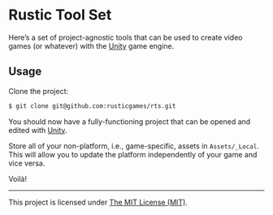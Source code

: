 Rustic Tool Set
===============

Here’s a set of project-agnostic tools that can be used to create video games (or whatever) with the [Unity](http://unity3d.com/) game engine.

## Usage

Clone the project:

```bash
$ git clone git@github.com:rusticgames/rts.git
```

You should now have a fully-functioning project that can be opened and edited with [Unity](http://unity3d.com/).

Store all of your non-platform, i.e., game-specific, assets in `Assets/_Local`. This will allow you to update the platform independently of your game and vice versa.

Voilà!

---

This project is licensed under [The MIT License (MIT)](https://raw.github.com/rusticgames/rts/master/LICENSE).
